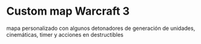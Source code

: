# Custom map Warcraft 3
mapa personalizado con algunos detonadores de generación de unidades, cinemáticas, timer y acciones en destructibles
